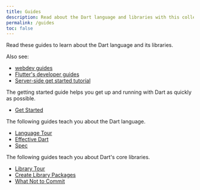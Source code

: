 ```yaml
---
title: Guides
description: Read about the Dart language and libraries with this collection of guides.
permalink: /guides
toc: false
---
```


Read these guides to learn about the Dart language and its libraries.

Also see:

* [webdev guides]({{site.webdev}}/guides)
* [Flutter's developer guides]({{site.flutter}})
* [Server-side get started tutorial](/tutorials/dart-vm/get-started)

The getting started guide helps you get up and running with Dart as quickly as possible.

* [Get Started](/guides/get-started)

The following guides teach you about the Dart language.

* [Language Tour](/guides/language/language-tour)
* [Effective Dart](/guides/language/effective-dart)
* [Spec](/guides/language/spec)

The following guides teach you about Dart's core libraries.

* [Library Tour](/guides/libraries/library-tour)
* [Create Library Packages](/guides/libraries/create-library-packages)
* [What Not to Commit](/guides/libraries/private-files)
